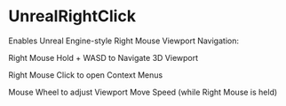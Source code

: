 # UnrealRightClick
Enables Unreal Engine-style Right Mouse Viewport Navigation:

Right Mouse Hold + WASD to Navigate 3D Viewport

Right Mouse Click to open Context Menus

Mouse Wheel to adjust Viewport Move Speed (while Right Mouse is held)
